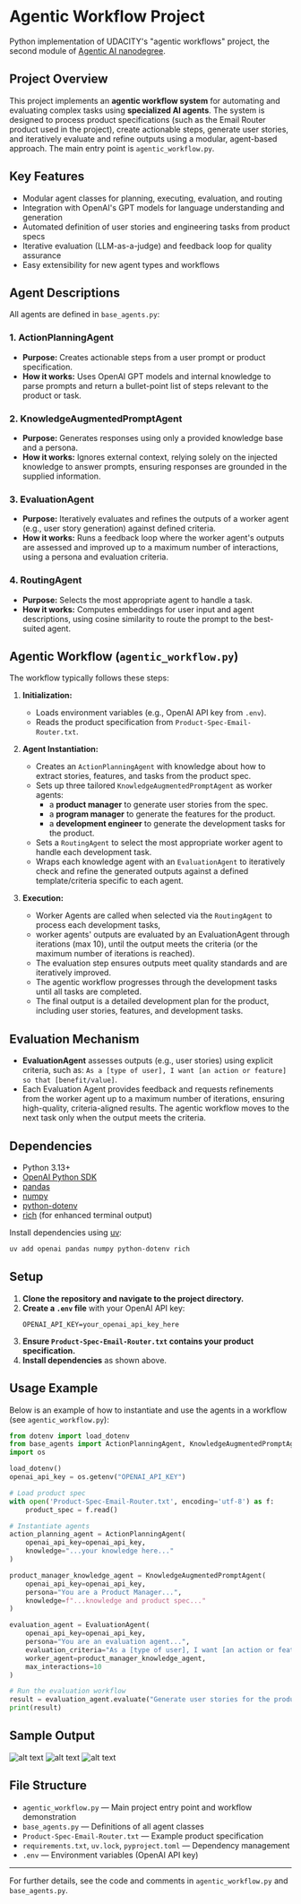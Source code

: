# Agentic Workflow Project

Python implementation of UDACITY's "agentic workflows" project, the second module of [Agentic AI nanodegree](https://www.udacity.com/course/agentic-ai--nd900).


## Project Overview
This project implements an **agentic workflow system** for automating and evaluating complex tasks using **specialized AI agents**. The system is designed to process product specifications (such as the Email Router product used in the project), create actionable steps, generate user stories, and iteratively evaluate and refine outputs using a modular, agent-based approach. The main entry point is `agentic_workflow.py`.

## Key Features
- Modular agent classes for planning, executing, evaluation, and routing
- Integration with OpenAI's GPT models for language understanding and generation
- Automated definition of user stories and engineering tasks from product specs
- Iterative evaluation (LLM-as-a-judge) and feedback loop for quality assurance
- Easy extensibility for new agent types and workflows

## Agent Descriptions
All agents are defined in `base_agents.py`:

### 1. **ActionPlanningAgent**
- **Purpose:** Creates actionable steps from a user prompt or product specification.
- **How it works:** Uses OpenAI GPT models and internal knowledge to parse prompts and return a bullet-point list of steps relevant to the product or task.

### 2. **KnowledgeAugmentedPromptAgent**
- **Purpose:** Generates responses using only a provided knowledge base and a persona.
- **How it works:** Ignores external context, relying solely on the injected knowledge to answer prompts, ensuring responses are grounded in the supplied information.

### 3. **EvaluationAgent**
- **Purpose:** Iteratively evaluates and refines the outputs of a worker agent (e.g., user story generation) against defined criteria.
- **How it works:** Runs a feedback loop where the worker agent's outputs are assessed and improved up to a maximum number of interactions, using a persona and evaluation criteria.

### 4. **RoutingAgent**
- **Purpose:** Selects the most appropriate agent to handle a task.
- **How it works:** Computes embeddings for user input and agent descriptions, using cosine similarity to route the prompt to the best-suited agent.


## Agentic Workflow (`agentic_workflow.py`)
The workflow typically follows these steps:
1. **Initialization:**
   - Loads environment variables (e.g., OpenAI API key from `.env`).
   - Reads the product specification from `Product-Spec-Email-Router.txt`.
2. **Agent Instantiation:**
   - Creates an `ActionPlanningAgent` with knowledge about how to extract stories, features, and tasks from the product spec.
   - Sets up three tailored `KnowledgeAugmentedPromptAgent` as worker agents:
        - a **product manager** to generate user stories from the spec.
        - a **program manager** to generate the features for the product.
        - a **development engineer** to generate the development tasks for the product.
   - Sets a `RoutingAgent` to select the most appropriate worker agent to handle each development task.
   - Wraps each knowledge agent with an `EvaluationAgent` to iteratively check and refine the generated outputs against a defined template/criteria specific to each agent.

3. **Execution:**
   - Worker Agents are called when selected via the `RoutingAgent` to process each development tasks, 
   - worker agents' outputs are evaluated by an EvaluationAgent through iterations (max 10), until the output meets the criteria (or the maximum number of iterations is reached).
   - The evaluation step ensures outputs meet quality standards and are iteratively improved.
   - The agentic workflow progresses through the development tasks until all tasks are completed.
   - The final output is a detailed development plan for the product, including user stories, features, and development tasks.

## Evaluation Mechanism
- **EvaluationAgent** assesses outputs (e.g., user stories) using explicit criteria, such as: `As a [type of user], I want [an action or feature] so that [benefit/value]`.
- Each Evaluation Agent provides feedback and requests refinements from the worker agent up to a maximum number of iterations, ensuring high-quality, criteria-aligned results. The agentic workflow moves to the next task only when the output meets the criteria.

## Dependencies
- Python 3.13+
- [OpenAI Python SDK](https://pypi.org/project/openai/)
- [pandas](https://pypi.org/project/pandas/)
- [numpy](https://pypi.org/project/numpy/)
- [python-dotenv](https://pypi.org/project/python-dotenv/)
- [rich](https://pypi.org/project/rich/) (for enhanced terminal output)

Install dependencies using [uv](https://github.com/astral-sh/uv):
```sh
uv add openai pandas numpy python-dotenv rich
```

## Setup
1. **Clone the repository and navigate to the project directory.**
2. **Create a `.env` file** with your OpenAI API key:
   ```
   OPENAI_API_KEY=your_openai_api_key_here
   ```
3. **Ensure `Product-Spec-Email-Router.txt` contains your product specification.**
4. **Install dependencies** as shown above.

## Usage Example
Below is an example of how to instantiate and use the agents in a workflow (see `agentic_workflow.py`):

```python
from dotenv import load_dotenv
from base_agents import ActionPlanningAgent, KnowledgeAugmentedPromptAgent, EvaluationAgent
import os

load_dotenv()
openai_api_key = os.getenv("OPENAI_API_KEY")

# Load product spec
with open('Product-Spec-Email-Router.txt', encoding='utf-8') as f:
    product_spec = f.read()

# Instantiate agents
action_planning_agent = ActionPlanningAgent(
    openai_api_key=openai_api_key,
    knowledge="...your knowledge here..."
)

product_manager_knowledge_agent = KnowledgeAugmentedPromptAgent(
    openai_api_key=openai_api_key,
    persona="You are a Product Manager...",
    knowledge=f"...knowledge and product spec..."
)

evaluation_agent = EvaluationAgent(
    openai_api_key=openai_api_key,
    persona="You are an evaluation agent...",
    evaluation_criteria="As a [type of user], I want [an action or feature] so that [benefit/value]",
    worker_agent=product_manager_knowledge_agent,
    max_interactions=10
)

# Run the evaluation workflow
result = evaluation_agent.evaluate("Generate user stories for the product spec")
print(result)
```

## Sample Output

![alt text](assets/screenshot1.png)
![alt text](assets/screenshot2.png)
![alt text](assets/screenshot3.png)

## File Structure
- `agentic_workflow.py` — Main project entry point and workflow demonstration
- `base_agents.py` — Definitions of all agent classes
- `Product-Spec-Email-Router.txt` — Example product specification
- `requirements.txt`, `uv.lock`, `pyproject.toml` — Dependency management
- `.env` — Environment variables (OpenAI API key)


---
For further details, see the code and comments in `agentic_workflow.py` and `base_agents.py`.
